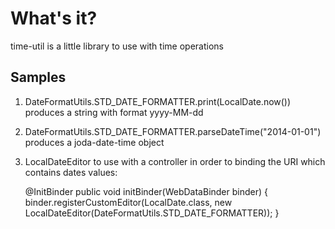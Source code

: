 What's it?
=========

time-util is a little library to use with time operations

Samples
-------

1) DateFormatUtils.STD_DATE_FORMATTER.print(LocalDate.now()) produces a string with format yyyy-MM-dd

2) DateFormatUtils.STD_DATE_FORMATTER.parseDateTime("2014-01-01") produces a joda-date-time object

3) LocalDateEditor to use with a controller in order to binding the URI which contains dates values:  
    
    @InitBinder
    public void initBinder(WebDataBinder binder) {
        binder.registerCustomEditor(LocalDate.class, new LocalDateEditor(DateFormatUtils.STD_DATE_FORMATTER));
    }
